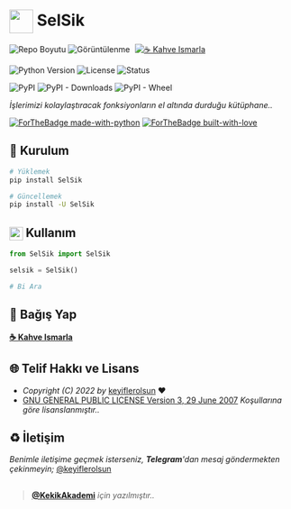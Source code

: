 # <img src="https://www.akashtrehan.com/assets/images/emoji/terminal.png" height="42" align="center"> SelSik

![Repo Boyutu](https://img.shields.io/github/repo-size/keyiflerolsun/SelSik?logo=git&logoColor=white)
![Görüntülenme](https://hits.seeyoufarm.com/api/count/incr/badge.svg?url=https://github.com/keyiflerolsun/SelSik&title=Görüntülenme)
<a href="https://KekikAkademi.org/Kahve" target="_blank"><img src="https://img.shields.io/badge/☕️-Kahve Ismarla-ffdd00" title="☕️ Kahve Ismarla" style="padding-left:5px;"></a>

![Python Version](https://img.shields.io/pypi/pyversions/SelSik?logo=python&logoColor=white)
![License](https://img.shields.io/pypi/l/SelSik?logo=gnu&logoColor=white)
![Status](https://img.shields.io/pypi/status/SelSik?logo=windowsterminal&logoColor=white)

![PyPI](https://img.shields.io/pypi/v/SelSik?logo=pypi&logoColor=white)
![PyPI - Downloads](https://img.shields.io/pypi/dm/SelSik?logo=pypi&logoColor=white)
![PyPI - Wheel](https://img.shields.io/pypi/wheel/SelSik?logo=pypi&logoColor=white)

*İşlerimizi kolaylaştıracak fonksiyonların el altında durduğu kütüphane..*

[![ForTheBadge made-with-python](http://ForTheBadge.com/images/badges/made-with-python.svg)](https://www.python.org/)
[![ForTheBadge built-with-love](http://ForTheBadge.com/images/badges/built-with-love.svg)](https://GitHub.com/keyiflerolsun/)

## 🚀 Kurulum

```bash
# Yüklemek
pip install SelSik

# Güncellemek
pip install -U SelSik
```

## <img src="https://i.imgur.com/ETZ1ABF.png" height="24" align="center"> Kullanım

```python
from SelSik import SelSik

selsik = SelSik()

# Bi Ara
```

## 💸 Bağış Yap

**[☕️ Kahve Ismarla](https://KekikAkademi.org/Kahve)**

## 🌐 Telif Hakkı ve Lisans

* *Copyright (C) 2022 by* [keyiflerolsun](https://github.com/keyiflerolsun) ❤️️
* [GNU GENERAL PUBLIC LICENSE Version 3, 29 June 2007](https://github.com/keyiflerolsun/SelSik/blob/master/LICENSE) *Koşullarına göre lisanslanmıştır..*

## ♻️ İletişim

*Benimle iletişime geçmek isterseniz, **Telegram**'dan mesaj göndermekten çekinmeyin;* [@keyiflerolsun](https://t.me/KekikKahve)

##

> **[@KekikAkademi](https://t.me/KekikAkademi)** *için yazılmıştır..*